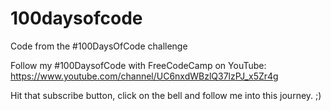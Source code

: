 # 100daysofcode
Code from the #100DaysOfCode challenge

Follow my #100DaysofCode with FreeCodeCamp on YouTube: https://www.youtube.com/channel/UC6nxdWBzlQ37lzPJ_x5Zr4g

Hit that subscribe button, click on the bell and follow me into this journey. ;)

